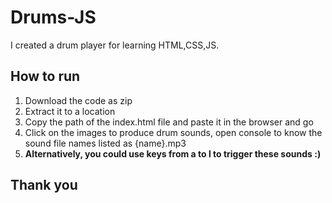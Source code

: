 # Drums-JS
I created a drum player for learning HTML,CSS,JS. 

## How to run
1. Download the code as zip
2. Extract it to a location
3. Copy the path of the index.html file and paste it in the browser and go
4. Click on the images to produce drum sounds, open console to know the sound file names listed as {name}.mp3
5. **Alternatively, you could use keys from a to l to trigger these sounds :)**

## Thank you
